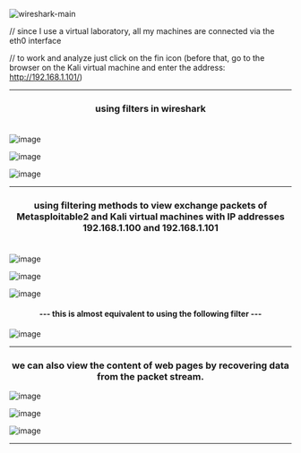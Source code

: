 
![wireshark-main](https://github.com/user-attachments/assets/c252fa28-3cc9-442b-ab00-e462b805db4e)

// since I use a virtual laboratory, all my machines are connected via the eth0 interface

// to work and analyze just click on the fin icon (before that, go to the browser on the Kali virtual machine and enter the address: http://192.168.1.101/)

----

<h3 align="center">using filters in wireshark<br><br></h3>


![image](https://github.com/user-attachments/assets/afc60028-7451-426c-855e-a7a32f9116bd)

![image](https://github.com/user-attachments/assets/56f19580-cd1f-4f0d-a89b-7b37f35317d9)

![image](https://github.com/user-attachments/assets/c008e532-aa86-46fd-8abb-52a0db5894bd)

----

<h3 align="center">using filtering methods to view exchange packets of Metasploitable2 and Kali virtual machines with IP addresses 192.168.1.100 and 192.168.1.101<br><br></h3>

![image](https://github.com/user-attachments/assets/00665a1c-8c00-4a70-9aec-887724f473af)

![image](https://github.com/user-attachments/assets/b7114c08-54c3-477c-8501-16f226c1bb65)

![image](https://github.com/user-attachments/assets/c3aa6f10-338e-4124-ba42-e78880a2521b)

<h4 align="center">--- this is almost equivalent to using the following filter ---</h4>

![image](https://github.com/user-attachments/assets/1b62551d-adc0-4171-af7a-d50559e82bdc)

----

<h3 align="center">we can also view the content of web pages by recovering data from the packet stream.</h3>

![image](https://github.com/user-attachments/assets/9a995a08-d6de-4183-a2b4-22325a866a37)

![image](https://github.com/user-attachments/assets/8b33d407-937c-4941-a3eb-fbac787bdd19)

![image](https://github.com/user-attachments/assets/91462293-13ca-4efc-8897-eca0d9291d1f)

----
